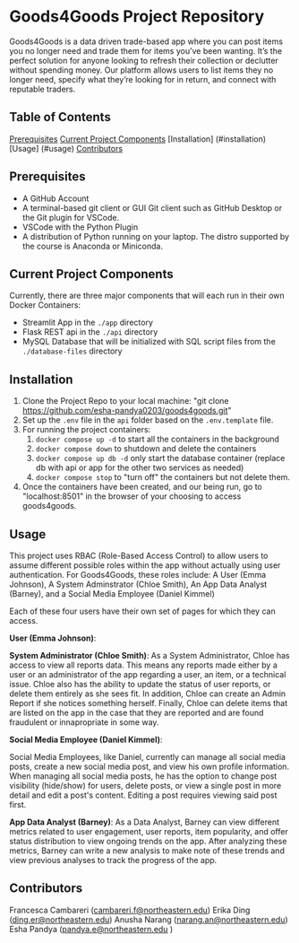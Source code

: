 # Goods4Goods Project Repository

Goods4Goods is a data driven trade-based app where you can post items you no longer need and trade them for items you’ve been wanting. It’s the perfect solution for anyone looking to refresh their collection or declutter without spending money. Our platform allows users to list items they no longer need, specify what they’re looking for in return, and connect with reputable traders.

## Table of Contents

[Prerequisites](#Prerequisites)
[Current Project Components](#current-project-components)
[Installation] (#installation)
[Usage] (#usage)
[Contributors](#Contributors)

## Prerequisites
- A GitHub Account
- A terminal-based git client or GUI Git client such as GitHub Desktop or the Git plugin for VSCode.
- VSCode with the Python Plugin
- A distribution of Python running on your laptop. The distro supported by the course is Anaconda or Miniconda.

## Current Project Components

Currently, there are three major components that will each run in their own Docker Containers:

- Streamlit App in the `./app` directory
- Flask REST api in the `./api` directory
- MySQL Database that will be initialized with SQL script files from the `./database-files` directory


## Installation

1. Clone the Project Repo to your local machine: "git clone https://github.com/esha-pandya0203/goods4goods.git"
2. Set up the `.env` file in the `api` folder based on the `.env.template` file.
3. For running the project containers:
   1. `docker compose up -d` to start all the containers in the background
   2. `docker compose down` to shutdown and delete the containers
   3. `docker compose up db -d` only start the database container (replace db with api or app for the other two services as needed)
   4. `docker compose stop` to "turn off" the containers but not delete them.
4. Once the containers have been created, and our being run, go to "localhost:8501" in the browser of your choosing to access goods4goods.


## Usage

This project uses RBAC (Role-Based Access Control) to allow users to assume different possible roles within the app without actually using user authentication. For Goods4Goods, these roles include: A User (Emma Johnson), A System Adminstrator (Chloe Smith), An App Data Analyst (Barney), and a Social Media Employee (Daniel Kimmel)

Each of these four users have their own set of pages for which they can access. 

**User (Emma Johnson)**:

**System Administrator (Chloe Smith)**:
As a System Administrator, Chloe has access to view all reports data. This means any reports made either by a user or an administrator of the app regarding a user, an item, or a technical issue. Chloe also has the ability to update the status of user reports, or delete them entirely as she sees fit. In addition, Chloe can create an Admin Report if she notices something herself. Finally, Chloe can delete items that are listed on the app in the case that they are reported and are found fraudulent or innapropriate in some way.

**Social Media Employee (Daniel Kimmel)**:

Social Media Employees, like Daniel, currently can manage all social media posts, create a new social media post, and view his own profile information. When managing all social media posts, he has the option to change post visibility (hide/show) for users, delete posts, or view a single post in more detail and edit a post's content. Editing a post requires viewing said post first.

**App Data Analyst (Barney)**:
As a Data Analyst, Barney can view different metrics related to user engagement, user reports, item popularity, and offer status distribution to view ongoing trends on the app. After analyzing these metrics, Barney can write a new analysis to make note of these trends and view previous analyses to track the progress of the app. 



## Contributors
Francesca Cambareri (cambareri.f@northeastern.edu)
Erika Ding (ding.er@northeastern.edu)
Anusha Narang (narang.an@northeastern.edu)
Esha Pandya (pandya.e@northeastern.edu )
